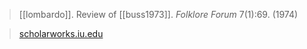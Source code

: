 > [[lombardo]]. Review of [[buss1973]]. *Folklore Forum* 7(1):69. (1974)

> [scholarworks.iu.edu](https://scholarworks.iu.edu/dspace/handle/2022/1327)